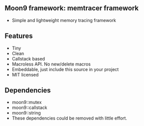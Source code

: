 ## Moon9 framework: memtracer framework
- Simple and lightweight memory tracing framework

## Features
- Tiny
- Clean
- Callstack based
- Macroless API. No new/delete macros
- Embeddable, just include this source in your project
- MIT licensed

## Dependencies
- moon9::mutex
- moon9::callstack
- moon9::string
- These dependencies could be removed with little effort.
